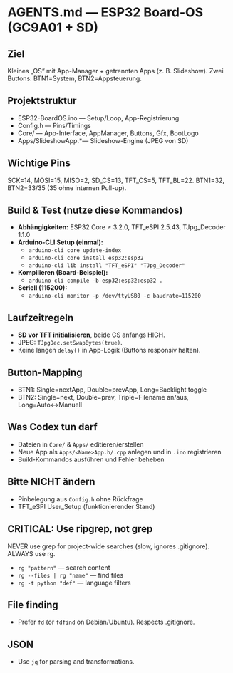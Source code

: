 # AGENTS.md — ESP32 Board-OS (GC9A01 + SD)

## Ziel
Kleines „OS“ mit App-Manager + getrennten Apps (z. B. Slideshow). Zwei Buttons: BTN1=System, BTN2=Appsteuerung.

## Projektstruktur
- ESP32-BoardOS.ino  — Setup/Loop, App-Registrierung
- Config.h           — Pins/Timings
- Core/              — App-Interface, AppManager, Buttons, Gfx, BootLogo
- Apps/SlideshowApp.*— Slideshow-Engine (JPEG von SD)

## Wichtige Pins
SCK=14, MOSI=15, MISO=2, SD_CS=13, TFT_CS=5, TFT_BL=22. BTN1=32, BTN2=33/35 (35 ohne internen Pull-up).

## Build & Test (nutze diese Kommandos)
- **Abhängigkeiten:** ESP32 Core ≥ 3.2.0, TFT_eSPI 2.5.43, TJpg_Decoder 1.1.0  
- **Arduino-CLI Setup (einmal):**
  - `arduino-cli core update-index`
  - `arduino-cli core install esp32:esp32`
  - `arduino-cli lib install "TFT_eSPI" "TJpg_Decoder"`
- **Kompilieren (Board-Beispiel):**
  - `arduino-cli compile -b esp32:esp32:esp32 .`
- **Seriell (115200):**
  - `arduino-cli monitor -p /dev/ttyUSB0 -c baudrate=115200`

## Laufzeitregeln
- **SD vor TFT initialisieren**, beide CS anfangs HIGH.
- JPEG: `TJpgDec.setSwapBytes(true)`.
- Keine langen `delay()` in App-Logik (Buttons responsiv halten).

## Button-Mapping
- BTN1: Single=nextApp, Double=prevApp, Long=Backlight toggle
- BTN2: Single=next, Double=prev, Triple=Filename an/aus, Long=Auto↔Manuell

## Was Codex tun darf
- Dateien in `Core/` & `Apps/` editieren/erstellen
- Neue App als `Apps/<Name>App.h/.cpp` anlegen und in `.ino` registrieren
- Build-Kommandos ausführen und Fehler beheben

## Bitte NICHT ändern
- Pinbelegung aus `Config.h` ohne Rückfrage
- TFT_eSPI User_Setup (funktionierender Stand)

## CRITICAL: Use ripgrep, not grep

NEVER use grep for project-wide searches (slow, ignores .gitignore). ALWAYS use rg.

- `rg "pattern"` — search content
- `rg --files | rg "name"` — find files
- `rg -t python "def"` — language filters

## File finding

- Prefer `fd` (or `fdfind` on Debian/Ubuntu). Respects .gitignore.

## JSON

- Use `jq` for parsing and transformations.
